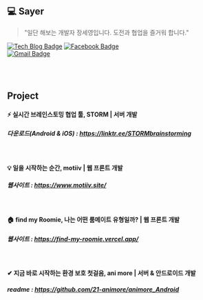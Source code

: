 ## 💻 Sayer
> "일단 해보는 개발자 장세영입니다. 도전과 협업을 즐거워 합니다."

[![Tech Blog Badge](http://img.shields.io/badge/-Tech%20blog-black?style=flat-square&logo=tistory&link=https://say-young.tistory.com/)](https://say-young.tistory.com/)	
[![Facebook Badge](https://img.shields.io/badge/facebook-1877f2?style=flat-square&logo=facebook&logoColor=white&link=https://www.facebook.com/say.is.fine)](https://www.facebook.com/say.is.fine)	
[![Gmail Badge](https://img.shields.io/badge/Gmail-d14836?style=flat-square&logo=Gmail&logoColor=white&link=mailto:sayer.dev@gmail.com)](mailto:sayer.dev@gmail.com)


<br>
<br>

## Project

#### ⚡ 실시간 브레인스토밍 협업 툴, STORM | 서버 개발
##### 다운로드(Android & iOS) : https://linktr.ee/STORMbrainstorming

<br>

#### 💡 일을 시작하는 순간, motiiv | 웹 프론트 개발
##### 웹사이트 : https://www.motiiv.site/

<br>

#### 🏠 find my Roomie, 나는 어떤 룸메이트 유형일까? | 웹 프론트 개발
##### 웹사이트 : https://find-my-roomie.vercel.app/

<br>

#### ✔ 지금 바로 시작하는 환경 보호 첫걸음, ani more | 서버 & 안드로이드 개발
##### readme : https://github.com/21-animore/animore_Android
